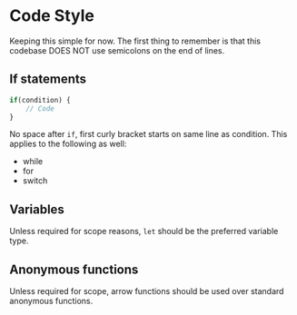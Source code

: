 # Code Style
Keeping this simple for now. The first thing to remember is that this codebase DOES NOT use semicolons on the end of lines.

## If statements
```js
if(condition) {
    // Code
}
```

No space after `if`, first curly bracket starts on same line as condition. This applies to the following as well:
 - while
 - for
 - switch

## Variables
Unless required for scope reasons, `let` should be the preferred variable type.

## Anonymous functions
Unless required for scope, arrow functions should be used over standard anonymous functions.